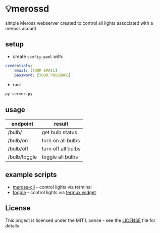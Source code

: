 # 💡merossd
simple Meross webserver created to control all lights associated with a meross acount

## setup
* create `config.yaml` with:
```yaml
credentials:
    email: [YOUR EMAIL]
    password: [YOUR PASSWORD]
```

* run:
```bash
py server.py
```

## usage
|  endpoint    |  result            |
| ------------ | ------------------ |
| /bulb/       | get bulb status    |
| /bulb/on     | turn on all bulbs  |
| /bulb/off    | turn off all bulbs |
| /bulb/toggle | toggle all bulbs   |

## example scripts
* [meross-cli](https://github.com/JoseFilipeFerreira/toolbelt/blob/master/toolbox/meross-cli.tool) - control lights via terminal
* [toggle](https://github.com/JoseFilipeFerreira/shortcuts/blob/master/shorts/tasks/toggle) - control lights via [termux widget](https://wiki.termux.com/wiki/Termux:Widget)

## License

This project is licensed under the MIT License - see the [LICENSE](LICENSE) file for details
